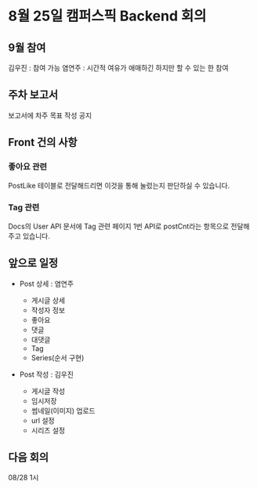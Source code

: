 # 8월 25일 캠퍼스픽 Backend 회의

## 9월 참여

김우진 : 참여 가능
염연주 : 시간적 여유가 애매하긴 하지만 할 수 있는 한 참여

## 주차 보고서

보고서에 차주 목표 작성 공지

## Front 건의 사항  

### 좋아요 관련  

PostLike 테이블로 전달해드리면 이것을 통해 눌렀는지 판단하실 수 있습니다.

### Tag 관련

Docs의 User API 문서에 Tag 관련 페이지 1번 API로 postCnt라는 항목으로 전달해주고 있습니다.

## 앞으로 일정

- Post 상세 : 염연주
  - 게시글 상세 
  - 작성자 정보
  - 좋아요 
  - 댓글
  - 대댓글
  - Tag
  - Series(순서 구현)
   
- Post 작성 : 김우진
  - 게시글 작성
  - 임시저장 
  - 썸네일(이미지) 업로드
  - url 설정
  - 시리즈 설정

## 다음 회의

08/28 1시 